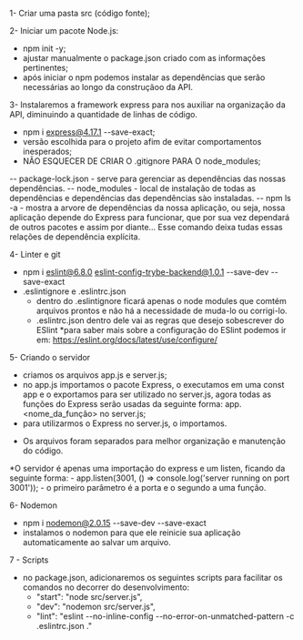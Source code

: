 1- Criar uma pasta src (código fonte);

2- Iniciar um pacote Node.js:
  - npm init -y;
  - ajustar manualmente o package.json criado com as informações pertinentes;
  - após iniciar o npm podemos instalar as dependências que serão necessárias ao longo da construçãoo da API.

3- Instalaremos a framework express para nos auxiliar na organização da API, diminuindo a quantidade de linhas de código.
  - npm i express@4.17.1 --save-exact;
  - versão escolhida para o projeto afim de evitar comportamentos inesperados;
  - NÃO ESQUECER DE CRIAR O .gitignore PARA O node_modules;
  
  -- package-lock.json
    - serve para gerenciar as dependências das nossas dependências.
  -- node_modules
    - local de instalação de todas as dependências e dependências das dependências sào instaladas.
  -- npm ls -a
    - mostra a arvore de dependências da nossa aplicação, ou seja, nossa aplicação depende do Express para funcionar, que por sua vez dependará de outros pacotes e assim por diante... Esse comando deixa tudas essas relações de dependência explícita.
  
4- Linter e git
  - npm i eslint@6.8.0 eslint-config-trybe-backend@1.0.1 --save-dev --save-exact
  - .eslintignore e .eslintrc.json
    - dentro do .eslintignore ficará apenas o node modules que comtém arquivos prontos e não há a necessidade de muda-lo ou corrigi-lo.
    - .eslintrc.json dentro dele vai as regras que desejo sobescrever do ESlint
  *para saber mais sobre a configuração do ESlint podemos ir em:
    https://eslint.org/docs/latest/use/configure/

5- Criando o servidor
  - criamos os arquivos app.js e server.js;
  - no app.js importamos o pacote Express, o executamos em uma const app e o exportamos para ser utilizado no server.js, agora todas as funções do Express serão usadas da seguinte forma: app.<nome_da_função> no server.js;
  - para utilizarmos o Express no server.js, o importamos.
  * Os arquivos foram separados para melhor organização e manutenção do código.

  *O servidor é apenas uma importação do express e um listen, ficando da seguinte forma:
    - app.listen(3001, () => console.log('server running on port 3001'));
      - o primeiro parâmetro é a porta e o segundo a uma função.

6- Nodemon
  - npm i nodemon@2.0.15 --save-dev --save-exact
  - instalamos o nodemon para que ele reinicie sua aplicação automaticamente ao salvar um arquivo.

7 - Scripts
  - no package.json, adicionaremos os seguintes scripts para facilitar os comandos no decorrer do desenvolvimento:
    - "start": "node src/server.js",
    - "dev": "nodemon src/server.js",
    - "lint": "eslint --no-inline-config --no-error-on-unmatched-pattern -c .eslintrc.json ."



